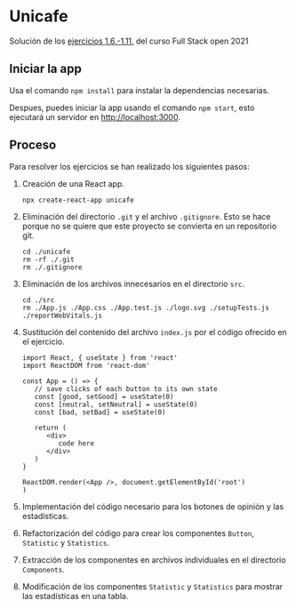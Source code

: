 # Unicafe

Solución de los [ejercicios 1.6.-1.11.](https://fullstackopen.com/es/part1/un_estado_mas_complejo_depurando_aplicaciones_react#ejercicios-1-6-1-14) del curso Full Stack open 2021

## Iniciar la app

Usa el comando `npm install` para instalar la dependencias necesarias.

Despues, puedes iniciar la app usando el comando `npm start`, esto ejecutará un servidor en [http://localhost:3000](http://localhost:3000).

## Proceso

Para resolver los ejercicios se han realizado los siguientes pasos:

1. Creación de una React app.

   ```
   npx create-react-app unicafe
   ```

2. Eliminación del directorio `.git` y el archivo `.gitignore`. Esto se hace porque no se quiere que este proyecto se convierta en un repositorio git.

   ```
   cd ./unicafe
   rm -rf ./.git
   rm ./.gitignore
   ```

3. Eliminación de los archivos innecesarios en el directorio `src`.

   ```
   cd ./src
   rm ./App.js ./App.css ./App.test.js ./logo.svg ./setupTests.js ./reportWebVitals.js
   ```

4. Sustitución del contenido del archivo `index.js` por el código ofrecido en el ejercicio.

   ```
   import React, { useState } from 'react'
   import ReactDOM from 'react-dom'

   const App = () => {
      // save clicks of each button to its own state
      const [good, setGood] = useState(0)
      const [neutral, setNeutral] = useState(0)
      const [bad, setBad] = useState(0)

      return (
         <div>
            code here
         </div>
      )
   }

   ReactDOM.render(<App />, document.getElementById('root')
   )
   ```

5. Implementación del código necesario para los botones de opinión y las estadísticas.

6. Refactorización del código para crear los componentes `Button`, `Statistic` y `Statistics`.

7. Extracción de los componentes en archivos individuales en el directorio `Components`.

8. Modificación de los componentes `Statistic` y `Statistics` para mostrar las estadísticas en una tabla.
